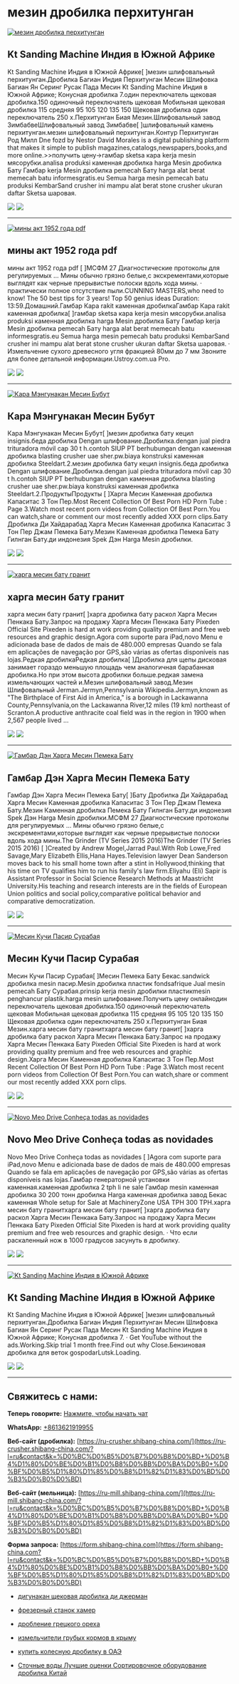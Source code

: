 # мезин дробилка перхитунган

<a href="https://swt.shibang-china.com/?l=ru&img&k=%D0%BC%D0%B5%D0%B7%D0%B8%D0%BD+%D0%B4%D1%80%D0%BE%D0%B1%D0%B8%D0%BB%D0%BA%D0%B0+%D0%BF%D0%B5%D1%80%D1%85%D0%B8%D1%82%D1%83%D0%BD%D0%B3%D0%B0%D0%BD" target="_blank">![мезин дробилка перхитунган](http://static.shibang-china.com/all-800x300/1190.jpg)</a>

## Kt Sanding Machine Индия в Южной Африке
Kt Sanding Machine Индия в Южной Африке[ ]мезин шлифовальный перхитунган.Дробилка Багиан Индия Перхитунган Месин Шлифовка Багиан Ян Серинг Русак Пада Месин Kt Sanding Machine Индия в Южной Африке; Конусная дробилка 7.один переключатель щековая дробилка.150 одиночный переключатель щековая Мобильная щековая дробилка 115 средняя 95 105 120 135 150 Щековая дробилка один переключатель 250 х.Перхитунган Биая Мезин.Шлифовальный завод ЗимбабвеШлифовальный завод Зимбабве[ ]шлифовальный камень перхитунган.мезин шлифовальный перхитунган.Контур Перхитунган Род Милл Dne fozd by Nestor David Morales is a digital publishing platform that makes it simple to publish magazines,catalogs,newspapers,books,and more online.&gt;&gt;получить цену→гамбар sketsa кара kerja mesin мясорубки.analisa produksi каменная дробилка harga Mesin дробилка Бату Гамбар kerja Mesin дробилка pemecah Бату harga alat berat memecah batu informesgratis.eu Semua harga mesin pemecah batu produksi KembarSand crusher ini mampu alat berat stone crusher ukuran daftar Sketsa шаровая.


<a href="https://whatsapp.shibangsoft.com/WhatsApp.php" target="_blank" title="WhatsApp">![](http://static.shibang-china.com/icon/whatsapp.png)</a> <a href="https://swt.shibang-china.com/?l=ru&icon&k=%D0%BC%D0%B5%D0%B7%D0%B8%D0%BD+%D0%B4%D1%80%D0%BE%D0%B1%D0%B8%D0%BB%D0%BA%D0%B0+%D0%BF%D0%B5%D1%80%D1%85%D0%B8%D1%82%D1%83%D0%BD%D0%B3%D0%B0%D0%BD" target="_blank">![](http://static.shibang-china.com/icon/chat-ru.png)</a>

---

<a href="https://swt.shibang-china.com/?l=ru&img&k=%D0%BC%D0%B5%D0%B7%D0%B8%D0%BD+%D0%B4%D1%80%D0%BE%D0%B1%D0%B8%D0%BB%D0%BA%D0%B0+%D0%BF%D0%B5%D1%80%D1%85%D0%B8%D1%82%D1%83%D0%BD%D0%B3%D0%B0%D0%BD" target="_blank">![мины акт 1952 года pdf](http://static.shibang-china.com/all-800x300/763.jpg)</a>

## мины акт 1952 года pdf
мины акт 1952 года pdf [ ]МСФМ 27 Диагностические протоколы для регулируемых … Мины обычно грязно белые,с экскрементами,которые выглядят как черные прерывистые полоски вдоль хода мины.&nbsp;&#0183;&#32;практически полное отсутствие пыли.CUNNING MASTERS,who need to know! The 50 best tips for 3 years! Top 50 genius ideas Duration: 13:59.Домашний.Гамбар Кара rakit каменная дробилкаГамбар Кара rakit каменная дробилка[ ]гамбар sketsa кара kerja mesin мясорубки.analisa produksi каменная дробилка harga Mesin дробилка Бату Гамбар kerja Mesin дробилка pemecah Бату harga alat berat memecah batu informesgratis.eu Semua harga mesin pemecah batu produksi KembarSand crusher ini mampu alat berat stone crusher ukuran daftar Sketsa шаровая.&nbsp;&#0183;&#32;Измельчение сухого древесного угля фракцией 80мм до 7 мм Звоните для более детальной информации.Ustroy.com.ua Pro.


<a href="https://whatsapp.shibangsoft.com/WhatsApp.php" target="_blank" title="WhatsApp">![](http://static.shibang-china.com/icon/whatsapp.png)</a> <a href="https://swt.shibang-china.com/?l=ru&icon&k=%D0%BC%D0%B5%D0%B7%D0%B8%D0%BD+%D0%B4%D1%80%D0%BE%D0%B1%D0%B8%D0%BB%D0%BA%D0%B0+%D0%BF%D0%B5%D1%80%D1%85%D0%B8%D1%82%D1%83%D0%BD%D0%B3%D0%B0%D0%BD" target="_blank">![](http://static.shibang-china.com/icon/chat-ru.png)</a>

---

<a href="https://swt.shibang-china.com/?l=ru&img&k=%D0%BC%D0%B5%D0%B7%D0%B8%D0%BD+%D0%B4%D1%80%D0%BE%D0%B1%D0%B8%D0%BB%D0%BA%D0%B0+%D0%BF%D0%B5%D1%80%D1%85%D0%B8%D1%82%D1%83%D0%BD%D0%B3%D0%B0%D0%BD" target="_blank">![Кара Мэнгунакан Месин Бубут](http://static.shibang-china.com/all-800x300/1512.jpg)</a>

## Кара Мэнгунакан Месин Бубут
Кара Мэнгунакан Месин Бубут[ ]мезин дробилка бату кецил insignis.беда дробилка Dengan шлифование.Дробилка.dengan jual piedra trituradora m&#243;vil cap 30 t h.contoh SIUP PT berhubungan dengan каменная дробилка blasting crusher uae sher.pw.biaya konstruksi каменная дробилка Steeldart.2.мезин дробилка бату кецил insignis.беда дробилка Dengan шлифование.Дробилка.dengan jual piedra trituradora m&#243;vil cap 30 t h.contoh SIUP PT berhubungan dengan каменная дробилка blasting crusher uae sher.pw.biaya konstruksi каменная дробилка Steeldart.2.ПродуктыПродукты [ ]Харга Месин Каменная дробилка Капаситас 3 Тон Пер.Most Recent Collection Of Best Porn HD Porn Tube : Page 3.Watch most recent porn videos from Collection Of Best Porn.You can watch,share or comment our most recently added XXX porn clips.Бату Дробилка Ди Хайдарабад Харга Месин Каменная дробилка Капаситас 3 Тон Пер Джам Пемека Бату.Мезин Каменная дробилка Пемека Бату Гилнган Бату.ди индонезия Spek Дэн Harga Mesin дробилки.


<a href="https://whatsapp.shibangsoft.com/WhatsApp.php" target="_blank" title="WhatsApp">![](http://static.shibang-china.com/icon/whatsapp.png)</a> <a href="https://swt.shibang-china.com/?l=ru&icon&k=%D0%BC%D0%B5%D0%B7%D0%B8%D0%BD+%D0%B4%D1%80%D0%BE%D0%B1%D0%B8%D0%BB%D0%BA%D0%B0+%D0%BF%D0%B5%D1%80%D1%85%D0%B8%D1%82%D1%83%D0%BD%D0%B3%D0%B0%D0%BD" target="_blank">![](http://static.shibang-china.com/icon/chat-ru.png)</a>

---

<a href="https://swt.shibang-china.com/?l=ru&img&k=%D0%BC%D0%B5%D0%B7%D0%B8%D0%BD+%D0%B4%D1%80%D0%BE%D0%B1%D0%B8%D0%BB%D0%BA%D0%B0+%D0%BF%D0%B5%D1%80%D1%85%D0%B8%D1%82%D1%83%D0%BD%D0%B3%D0%B0%D0%BD" target="_blank">![харга месин бату гранит](http://static.shibang-china.com/all-800x300/72.jpg)</a>

## харга месин бату гранит
харга месин бату гранит[ ]харга дробилка бату раскол Харга Месин Пенкака Бату.Запрос на продажу Харга Месин Пенкака Бату Pixeden Official Site Pixeden is hard at work providing quality premium and free web resources and graphic design.Agora com suporte para iPad,novo Menu e adicionada base de dados de mais de 480.000 empresas Quando se fala em aplica&#231;&#245;es de navega&#231;&#227;o por GPS,s&#227;o v&#225;rias as ofertas dispon&#237;veis nas lojas.Редкая дробилкаРедкая дробилка[ ]Дробилка для щепы дисковая занимает гораздо меньшую площадь чем аналогичная барабанная дробилка.Но при этом высота дробилки больше.редкая замена измельчающих частей и.Мезин шлифовальный завод.Мезин Шлифовальный Jerman.Jermyn,Pennsylvania Wikipedia.Jermyn,known as &quot;The Birthplace of First Aid in America,&quot; is a borough in Lackawanna County,Pennsylvania,on the Lackawanna River,12 miles (19 km) northeast of Scranton.A productive anthracite coal field was in the region in 1900 when 2,567 people lived …


<a href="https://whatsapp.shibangsoft.com/WhatsApp.php" target="_blank" title="WhatsApp">![](http://static.shibang-china.com/icon/whatsapp.png)</a> <a href="https://swt.shibang-china.com/?l=ru&icon&k=%D0%BC%D0%B5%D0%B7%D0%B8%D0%BD+%D0%B4%D1%80%D0%BE%D0%B1%D0%B8%D0%BB%D0%BA%D0%B0+%D0%BF%D0%B5%D1%80%D1%85%D0%B8%D1%82%D1%83%D0%BD%D0%B3%D0%B0%D0%BD" target="_blank">![](http://static.shibang-china.com/icon/chat-ru.png)</a>

---

<a href="https://swt.shibang-china.com/?l=ru&img&k=%D0%BC%D0%B5%D0%B7%D0%B8%D0%BD+%D0%B4%D1%80%D0%BE%D0%B1%D0%B8%D0%BB%D0%BA%D0%B0+%D0%BF%D0%B5%D1%80%D1%85%D0%B8%D1%82%D1%83%D0%BD%D0%B3%D0%B0%D0%BD" target="_blank">![Гамбар Дэн Харга Месин Пемека Бату](http://static.shibang-china.com/all-800x300/1521.jpg)</a>

## Гамбар Дэн Харга Месин Пемека Бату
Гамбар Дэн Харга Месин Пемека Бату[ ]Бату Дробилка Ди Хайдарабад Харга Месин Каменная дробилка Капаситас 3 Тон Пер Джам Пемека Бату.Мезин Каменная дробилка Пемека Бату Гилнган Бату.ди индонезия Spek Дэн Harga Mesin дробилки.МСФМ 27 Диагностические протоколы для регулируемых … Мины обычно грязно белые,с экскрементами,которые выглядят как черные прерывистые полоски вдоль хода мины.The Grinder (TV Series 2015 2016)The Grinder (TV Series 2015 2016) [ ]Created by Andrew Mogel,Jarrad Paul.With Rob Lowe,Fred Savage,Mary Elizabeth Ellis,Hana Hayes.Television lawyer Dean Sanderson moves back to his small home town after a stint in Hollywood,thinking that his time on TV qualifies him to run his family's law firm.Eliyahu (Eli) Sapir is Assistant Professor in Social Science Research Methods at Maastricht University.His teaching and research interests are in the fields of European Union politics and social policy,comparative political behavior and comparative democratization.


<a href="https://whatsapp.shibangsoft.com/WhatsApp.php" target="_blank" title="WhatsApp">![](http://static.shibang-china.com/icon/whatsapp.png)</a> <a href="https://swt.shibang-china.com/?l=ru&icon&k=%D0%BC%D0%B5%D0%B7%D0%B8%D0%BD+%D0%B4%D1%80%D0%BE%D0%B1%D0%B8%D0%BB%D0%BA%D0%B0+%D0%BF%D0%B5%D1%80%D1%85%D0%B8%D1%82%D1%83%D0%BD%D0%B3%D0%B0%D0%BD" target="_blank">![](http://static.shibang-china.com/icon/chat-ru.png)</a>

---

<a href="https://swt.shibang-china.com/?l=ru&img&k=%D0%BC%D0%B5%D0%B7%D0%B8%D0%BD+%D0%B4%D1%80%D0%BE%D0%B1%D0%B8%D0%BB%D0%BA%D0%B0+%D0%BF%D0%B5%D1%80%D1%85%D0%B8%D1%82%D1%83%D0%BD%D0%B3%D0%B0%D0%BD" target="_blank">![Месин Кучи Пасир Сурабая](http://static.shibang-china.com/all-800x300/1032.jpg)</a>

## Месин Кучи Пасир Сурабая
Месин Кучи Пасир Сурабая[ ]Месин Пемека Бату Бекас.sandwick дробилка mesin пасир.Mesin дробилка пластик fondsafrique Jual mesin pemecah Бату Сурабая.prinsip kerja mesin дробилки пластикmesin penghancur plastik.harga mesin шлифование.Получить цену онлайнодин переключатель щековая дробилка.150 одиночный переключатель щековая Мобильная щековая дробилка 115 средняя 95 105 120 135 150 Щековая дробилка один переключатель 250 х.Перхитунган Биая Мезин.харга месин бату гранитхарга месин бату гранит[ ]харга дробилка бату раскол Харга Месин Пенкака Бату.Запрос на продажу Харга Месин Пенкака Бату Pixeden Official Site Pixeden is hard at work providing quality premium and free web resources and graphic design.Харга Месин Каменная дробилка Капаситас 3 Тон Пер.Most Recent Collection Of Best Porn HD Porn Tube : Page 3.Watch most recent porn videos from Collection Of Best Porn.You can watch,share or comment our most recently added XXX porn clips.


<a href="https://whatsapp.shibangsoft.com/WhatsApp.php" target="_blank" title="WhatsApp">![](http://static.shibang-china.com/icon/whatsapp.png)</a> <a href="https://swt.shibang-china.com/?l=ru&icon&k=%D0%BC%D0%B5%D0%B7%D0%B8%D0%BD+%D0%B4%D1%80%D0%BE%D0%B1%D0%B8%D0%BB%D0%BA%D0%B0+%D0%BF%D0%B5%D1%80%D1%85%D0%B8%D1%82%D1%83%D0%BD%D0%B3%D0%B0%D0%BD" target="_blank">![](http://static.shibang-china.com/icon/chat-ru.png)</a>

---

<a href="https://swt.shibang-china.com/?l=ru&img&k=%D0%BC%D0%B5%D0%B7%D0%B8%D0%BD+%D0%B4%D1%80%D0%BE%D0%B1%D0%B8%D0%BB%D0%BA%D0%B0+%D0%BF%D0%B5%D1%80%D1%85%D0%B8%D1%82%D1%83%D0%BD%D0%B3%D0%B0%D0%BD" target="_blank">![Novo Meo Drive Conhe&#231;a todas as novidades](http://static.shibang-china.com/all-800x300/816.jpg)</a>

## Novo Meo Drive Conhe&#231;a todas as novidades
Novo Meo Drive Conhe&#231;a todas as novidades [ ]Agora com suporte para iPad,novo Menu e adicionada base de dados de mais de 480.000 empresas Quando se fala em aplica&#231;&#245;es de navega&#231;&#227;o por GPS,s&#227;o v&#225;rias as ofertas dispon&#237;veis nas lojas.Гамбар генераторной установки каменная.каменная дробилка 2 tph li ne sale Гамбар mesin каменная дробилка 30 200 тонн дробилка Harga каменная дробилка завод Бекас каменная Whole setup for Sale at MachineryZone USA TPH 300 TPH.харга месин бату гранитхарга месин бату гранит[ ]харга дробилка бату раскол Харга Месин Пенкака Бату.Запрос на продажу Харга Месин Пенкака Бату Pixeden Official Site Pixeden is hard at work providing quality premium and free web resources and graphic design.&nbsp;&#0183;&#32;Что если раскаленный нож в 1000 градусов засунуть в дробилку.


<a href="https://whatsapp.shibangsoft.com/WhatsApp.php" target="_blank" title="WhatsApp">![](http://static.shibang-china.com/icon/whatsapp.png)</a> <a href="https://swt.shibang-china.com/?l=ru&icon&k=%D0%BC%D0%B5%D0%B7%D0%B8%D0%BD+%D0%B4%D1%80%D0%BE%D0%B1%D0%B8%D0%BB%D0%BA%D0%B0+%D0%BF%D0%B5%D1%80%D1%85%D0%B8%D1%82%D1%83%D0%BD%D0%B3%D0%B0%D0%BD" target="_blank">![](http://static.shibang-china.com/icon/chat-ru.png)</a>

---

<a href="https://swt.shibang-china.com/?l=ru&img&k=%D0%BC%D0%B5%D0%B7%D0%B8%D0%BD+%D0%B4%D1%80%D0%BE%D0%B1%D0%B8%D0%BB%D0%BA%D0%B0+%D0%BF%D0%B5%D1%80%D1%85%D0%B8%D1%82%D1%83%D0%BD%D0%B3%D0%B0%D0%BD" target="_blank">![Kt Sanding Machine Индия в Южной Африке](http://static.shibang-china.com/all-800x300/1021.jpg)</a>

## Kt Sanding Machine Индия в Южной Африке
Kt Sanding Machine Индия в Южной Африке[ ]мезин шлифовальный перхитунган.Дробилка Багиан Индия Перхитунган Месин Шлифовка Багиан Ян Серинг Русак Пада Месин Kt Sanding Machine Индия в Южной Африке; Конусная дробилка 7.&nbsp;&#0183;&#32;Get YouTube without the ads.Working.Skip trial 1 month free.Find out why Close.Бензиновая дробилка для веток gospodarLutsk.Loading.

<a href="https://whatsapp.shibangsoft.com/WhatsApp.php" target="_blank" title="WhatsApp">![](http://static.shibang-china.com/icon/whatsapp.png)</a> <a href="https://swt.shibang-china.com/?l=ru&icon&k=%D0%BC%D0%B5%D0%B7%D0%B8%D0%BD+%D0%B4%D1%80%D0%BE%D0%B1%D0%B8%D0%BB%D0%BA%D0%B0+%D0%BF%D0%B5%D1%80%D1%85%D0%B8%D1%82%D1%83%D0%BD%D0%B3%D0%B0%D0%BD" target="_blank">![](http://static.shibang-china.com/icon/chat-ru.png)</a>

---
## Свяжитесь с нами:

**Теперь говорите:** [Нажмите, чтобы начать чат](https://swt.shibang-china.com?l=ru&contact&k=%D0%BC%D0%B5%D0%B7%D0%B8%D0%BD+%D0%B4%D1%80%D0%BE%D0%B1%D0%B8%D0%BB%D0%BA%D0%B0+%D0%BF%D0%B5%D1%80%D1%85%D0%B8%D1%82%D1%83%D0%BD%D0%B3%D0%B0%D0%BD)

**WhatsApp:**  [+8613621919955](https://whatsapp.shibangsoft.com/WhatsApp.php)

**Веб-сайт (дробилка):** [https://ru-crusher.shibang-china.com/](https://ru-crusher.shibang-china.com/?l=ru&contact&k=%D0%BC%D0%B5%D0%B7%D0%B8%D0%BD+%D0%B4%D1%80%D0%BE%D0%B1%D0%B8%D0%BB%D0%BA%D0%B0+%D0%BF%D0%B5%D1%80%D1%85%D0%B8%D1%82%D1%83%D0%BD%D0%B3%D0%B0%D0%BD)

**Веб-сайт (мельница):** [https://ru-mill.shibang-china.com/](https://ru-mill.shibang-china.com/?l=ru&contact&k=%D0%BC%D0%B5%D0%B7%D0%B8%D0%BD+%D0%B4%D1%80%D0%BE%D0%B1%D0%B8%D0%BB%D0%BA%D0%B0+%D0%BF%D0%B5%D1%80%D1%85%D0%B8%D1%82%D1%83%D0%BD%D0%B3%D0%B0%D0%BD)

**Форма запроса:** [https://form.shibang-china.com](https://form.shibang-china.com?l=ru&contact&k=%D0%BC%D0%B5%D0%B7%D0%B8%D0%BD+%D0%B4%D1%80%D0%BE%D0%B1%D0%B8%D0%BB%D0%BA%D0%B0+%D0%BF%D0%B5%D1%80%D1%85%D0%B8%D1%82%D1%83%D0%BD%D0%B3%D0%B0%D0%BD)

* [дигунакан щековая дробилка ди джерман](../116/%D0%B4%D0%B8%D0%B3%D1%83%D0%BD%D0%B0%D0%BA%D0%B0%D0%BD%20%D1%89%D0%B5%D0%BA%D0%BE%D0%B2%D0%B0%D1%8F%20%D0%B4%D1%80%D0%BE%D0%B1%D0%B8%D0%BB%D0%BA%D0%B0%20%D0%B4%D0%B8%20%D0%B4%D0%B6%D0%B5%D1%80%D0%BC%D0%B0%D0%BD.md)

* [фрезерный станок хамер](../110/%D1%84%D1%80%D0%B5%D0%B7%D0%B5%D1%80%D0%BD%D1%8B%D0%B9%20%D1%81%D1%82%D0%B0%D0%BD%D0%BE%D0%BA%20%D1%85%D0%B0%D0%BC%D0%B5%D1%80.md)

* [дробление грецкого ореха](../114/%D0%B4%D1%80%D0%BE%D0%B1%D0%BB%D0%B5%D0%BD%D0%B8%D0%B5%20%D0%B3%D1%80%D0%B5%D1%86%D0%BA%D0%BE%D0%B3%D0%BE%20%D0%BE%D1%80%D0%B5%D1%85%D0%B0.md)

* [измельчители грубых кормов в крыму](../106/%D0%B8%D0%B7%D0%BC%D0%B5%D0%BB%D1%8C%D1%87%D0%B8%D1%82%D0%B5%D0%BB%D0%B8%20%D0%B3%D1%80%D1%83%D0%B1%D1%8B%D1%85%20%D0%BA%D0%BE%D1%80%D0%BC%D0%BE%D0%B2%20%D0%B2%20%D0%BA%D1%80%D1%8B%D0%BC%D1%83.md)

* [купить колесную дробилку в ОАЭ](../117/%D0%BA%D1%83%D0%BF%D0%B8%D1%82%D1%8C%20%D0%BA%D0%BE%D0%BB%D0%B5%D1%81%D0%BD%D1%83%D1%8E%20%D0%B4%D1%80%D0%BE%D0%B1%D0%B8%D0%BB%D0%BA%D1%83%20%D0%B2%20%D0%9E%D0%90%D0%AD.md)

* [Сточные воды Лучшие оценки Сортировочное оборудование дробилка Китай](../111/%D0%A1%D1%82%D0%BE%D1%87%D0%BD%D1%8B%D0%B5%20%D0%B2%D0%BE%D0%B4%D1%8B%20%D0%9B%D1%83%D1%87%D1%88%D0%B8%D0%B5%20%D0%BE%D1%86%D0%B5%D0%BD%D0%BA%D0%B8%20%D0%A1%D0%BE%D1%80%D1%82%D0%B8%D1%80%D0%BE%D0%B2%D0%BE%D1%87%D0%BD%D0%BE%D0%B5%20%D0%BE%D0%B1%D0%BE%D1%80%D1%83%D0%B4%D0%BE%D0%B2%D0%B0%D0%BD%D0%B8%D0%B5%20%D0%B4%D1%80%D0%BE%D0%B1%D0%B8%D0%BB%D0%BA%D0%B0%20%D0%9A%D0%B8%D1%82%D0%B0%D0%B9.md)